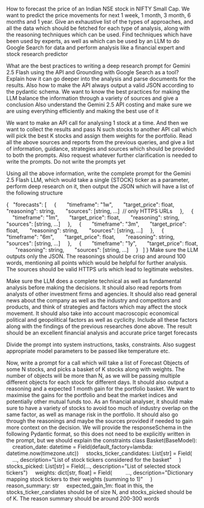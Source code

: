 How to forecast the price of an Indian NSE stock in NIFTY Small Cap. We want to predict the price movements for next 1 week, 1 month, 3 month, 6 months and 1 year. Give an exhaustive list of the types of approaches, and all the data which should be fetched for each type of analysis, along with the reasoning techniques which can be used. Find techniques which have been used by experts, as well as which can be used by an LLM to do Google Search for data and perform analysis like a financial expert and stock research predictor


What are the best practices to writing a deep research prompt for Gemini 2.5 Flash using the API and Grounding with Google Search as a tool? Explain how it can go deeper into the analysis and parse documents for the results. Also how to make the API always output a valid JSON according to the pydantic schema. We want to know the best practices for making the LLM balance the information through a variety of sources and give a conclusion
Also understand the Gemini 2.5 API costing and make sure we are using everything efficiently and making the best use of it


We want to make an API call for analysing 1 stock at a time. And then we want to collect the results and pass N such stocks to another API call which will pick the best K stocks and assign them weights for the portfolio. Read all the above sources and reports from the previous queries, and give a list of information, guidance, strategies and sources which should be provided to both the prompts. Also request whatever further clarification is needed to write the prompts. Do not write the prompts yet


Using all the above information, write the complete prompt for the Gemini 2.5 Flash LLM, which would take a single {STOCK} ticker as a parameter, perform deep research on it, then output the JSON which will have a list of the following structure

{
  "forecasts": [
    {
      "timeframe": "1w",
      "target_price": float,
      "reasoning": string,
      "sources": [string, …]  // only HTTPS URLs
    },
    {
      "timeframe": "1m",
      "target_price": float,
      "reasoning": string,
      "sources": [string, …]
    },
    {
      "timeframe": "3m",
      "target_price": float,
      "reasoning": string,
      "sources": [string, …]
    },
    {
      "timeframe": "6m",
      "target_price": float,
      "reasoning": string,
      "sources": [string, …]
    },
    {
      "timeframe": "1y",
      "target_price": float,
      "reasoning": string,
      "sources": [string, …]
    }
  ]
}
Make sure the LLM outputs only the JSON. The reasonings should be crisp and around 100 words, mentioning all points which would be helpful for further analysis. The sources should be valid HTTPS urls which lead to legitimate websites. 

Make sure the LLM does a complete technical as well as fundamental analysis before making the decisions. It should also read reports from analysts of other investment firms and agencies. It should also read general news about the company as well as the industry and competitors and products, and think of strategies and factors which may affect the stock movement. It should also take into account macroscopic economical political and geopolitical factors as well as cyclicity. Include all these factors along with the findings of the previous researches done above. The result should be an excellent financial analysis and accurate price target forecasts

Divide the prompt into system instructions, tasks, constraints. Also suggest appropriate model parameters to be passed like temperature etc.


Now, write a prompt for a call which will take a list of Forecast Objects of some N stocks, and picks a basket of K stocks along with weights. The number of objects will be more than N, as we will be passing multiple different objects for each stock for different days.
It should also output a reasoning and a expected 1 month gain for the portfolio basket. We want to maximise the gains for the portfolio and beat the market indices and potentially other mutual funds too.
As an financial analyser, it should make sure to have a variety of stocks to avoid too much of industry overlap on the same factor, as well as manage risk in the portfolio. It should also go through the reasonings and maybe the sources provided if needed to gain more context on the decision. 
We will provide the responseSchema in the following Pydantic format, so this does not need to be explicitly written in the prompt, but we should explain the constraints
class Basket(BaseModel):
    creation_date: datetime = Field(default_factory=lambda: datetime.now(timezone.utc))
    stocks_ticker_candidates: List[str] = Field(
        ..., description="List of stock tickers considered for the basket"
    )
    stocks_picked: List[str] = Field(..., description="List of selected stock tickers")
    weights: dict[str, float] = Field(
        ..., description="Dictionary mapping stock tickers to their weights (summing to 1)"
    )
    reason_summary: str
    expected_gain_1m: float
in this, the stocks_ticker_candiates should be of size N, and stocks_picked should be of K. The reason summary should be around 200-300 words
